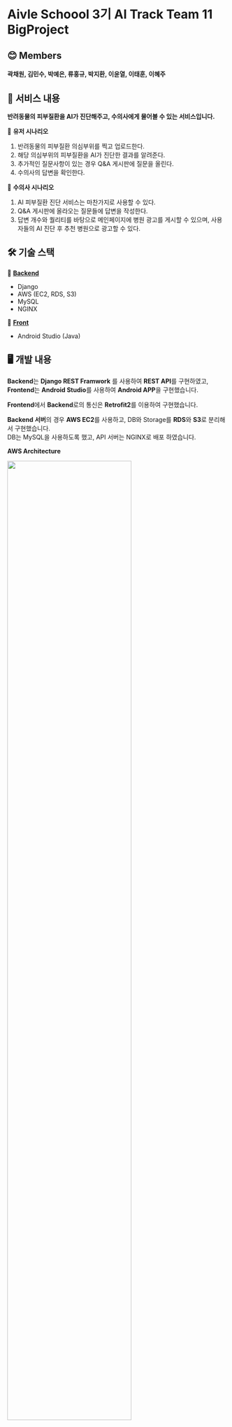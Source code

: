 # Aivle Schoool 3기 AI Track Team 11 BigProject

## 😊 Members
#### 곽채원, 김민수, 박예은, 류홍규, 박지환, 이윤열, 이태훈, 이혜주


## 📜 서비스 내용

**반려동물의 피부질환을 AI가 진단해주고, 수의사에게 물어볼 수 있는 서비스입니다.**

🌱 **유저 시나리오**

1. 반려동물의 피부질환 의심부위를 찍고 업로드한다.
2. 해당 의심부위의 피부질환을 AI가 진단한 결과를 알려준다.
3. 추가적인 질문사항이 있는 경우 Q&A 게시판에 질문을 올린다.
4. 수의사의 답변을 확인한다.

🌱 **수의사 시나리오**

1. AI 피부질환 진단 서비스는 마찬가지로 사용할 수 있다.
2. Q&A 게시판에 올라오는 질문들에 답변을 작성한다.
3. 답변 개수와 퀄리티를 바탕으로 메인페이지에 병원 광고를 게시할 수 있으며, 사용자들의 AI 진단 후 추천 병원으로 광고할 수 있다.

## 🛠 기술 스택

🌟 **[Backend](https://github.com/AIVLE-School-Third-Big-Project/Team11-Project-back)**

- Django
- AWS (EC2, RDS, S3)
- MySQL
- NGINX

🌟 **[Front](https://github.com/AIVLE-School-Third-Big-Project/Team11-Project-front)** 

- Android Studio (Java)

## 🖥 개발 내용

**Backend**는 **Django REST Framwork** 를 사용하여 **REST API**를 구현하였고,  
**Frontend**는 **Android Studio**를 사용하여 **Android APP**을 구현했습니다.

**Frontend**에서 **Backend**로의 통신은 **Retrofit2**를 이용하여 구현했습니다.

**Backend 서버**의 경우 **AWS EC2**를 사용하고, DB와 Storage를 **RDS**와 **S3**로 분리해서 구현했습니다.  
DB는 MySQL을 사용하도록 했고, API 서버는 NGINX로 배포 하였습니다.

**AWS Architecture**

<img src="https://github.com/AIVLE-School-Third-Big-Project/Team11-Project/assets/76936390/e8881d14-809e-46a7-9b6d-97f693f8b4e3" width=75%>


### ✅ API 명세서

API에 대한 내용들은 Notion에 API 명세서를 작성하여 관리하고 있습니다. [[API 명세서 링크]](https://www.notion.so/957e66a93eee468b9ad01613f041ea0a?pvs=21)
![api명세서](https://github.com/AIVLE-School-Third-Big-Project/Team11-Project/assets/76936390/c3a723da-e594-43db-ada2-b922289de0e4)

### ✅ 로그인 관련 구현

Django REST Auth를 활용하여 기본적인 회원가입, 로그인, 로그아웃 등을 구현했습니다.

하지만 기본으로 제공해주는 User가 아니라, 아래와 같은 Field들을 추가하여 Custom User를 구현했습니다.

- Email을 로그인 시 사용 (기본은 Username)
- 수의사 여부 Field 추가
- 프로필 이미지 Field 추가 → Default로 pydenticon 이미지 사용

✔️ **JWT Token**

로그인할 때에는 `AccessToken` 과 `RefreshToken` 을 발급해 해당 토큰으로 사용자 정보를 확인할 수 있도록 구현했습니다.

✔️ **Oauth**

추가적으로 Oauth도 구현했습니다. Naver의 경우 등록된 테스트 ID에서는 구현이 되며, Google의 경우 보안상의 이유로 도메인을 구매하지 않으면 테스트가 어려워 로컬에서는 동작이 되도록 구현했습니다.

✔️ **기타 User 관련 API**

회원가입 시 Email 중복 확인을 하는 API와, 비밀번호를 까먹었을 때 해당 아이디로 Email을 전송하여 비밀번호를 초기화할 수 있는 API를 구현했습니다. Front에서와 마찬가지로 비밀번호는 `SHA256` 암호화를 수행한 후 전달되도록 구현했습니다.

|비밀번호 초기화 메일|비밀번호 초기화 화면|
|---|---|
|![Untitled](https://github.com/AIVLE-School-Third-Big-Project/Team11-Project/assets/76936390/c6e67da6-d927-4b26-9e00-9a8c99e43d9b)|![Untitled](https://github.com/AIVLE-School-Third-Big-Project/Team11-Project/assets/76936390/f4f80d0f-9f9c-4dd7-8545-d488fe813617)|


### ✅ Pet, Hospital API

User 별로 Pet 정보를 등록하는 API와 수의사일 경우 Hospital 정보를 등록하는 API를 구현했습니다.

Pet과 Hospital 은 UserID와 외래키로 연결되어있어, 로그인한 정보를 바탕으로 데이터 생성 시 자동으로 UserID를 가져오도록 구현했습니다.

### ✅ Picture, Question, Answer API

우리의 핵심 기능인 사진을 찍어서 AI 진단을 받는 부분과 Q&A 게시판 부분을 담당하는 API 입니다.

Picture는 유저의 PetID를 외래키로 가지기 때문에 사진을 찍어서 올릴 때 자신의 Pet만을 선택하도록 구현했습니다. 사진을 올린 후에는 AI 모델의 결과가 DB에 저장되도록 했습니다.

Question의 경우 마찬가지로 PictureID를 외래키로 가지기 때문에 해당 유저의 사진에만 접근하여 질문을 등록하도록 하였고, 조회는 누구나 가능하지만 쓰기, 수정, 삭제 기능은 유저 본인만 가능하도록 구현했습니다.

Answer의 경우 수의사의 경우에만 답변을 달 수 있도록 구현하였습니다.

### ✅ 아키텍처, ERD, Service Flow, UI/UX 흐름도 

|아키텍처|ERD|Service Flow|UI/UX 흐름도|
|---|---|---|---|
|![architecture](https://github.com/AIVLE-School-Third-Big-Project/Team11-Project/assets/30362867/44f10a37-b3cb-4b75-b071-91c8d7165565)|![erd](https://github.com/AIVLE-School-Third-Big-Project/Team11-Project/assets/76936390/3daa9449-c11f-4549-a373-a68f94f4935f)|![ServiceFlow](https://github.com/AIVLE-School-Third-Big-Project/Team11-Project/assets/30362867/0c3e4223-6e90-49c6-9ffd-a7f26dfbab0c)|![UI/UX](https://github.com/AIVLE-School-Third-Big-Project/Team11-Project/assets/30362867/62fc0f89-6c0c-4285-867f-97055b0bc3c4)|


## 👀 서비스 화면

아래는 예시 이미지 입니다. 우리 서비스 화면 예시로 변경 예정

<img src="https://github.com/AIVLE-School-Third-Big-Project/Team11-Project/assets/76936390/adcdb817-0d3e-4320-a0cc-ba456a3c2c27" width=25%>


